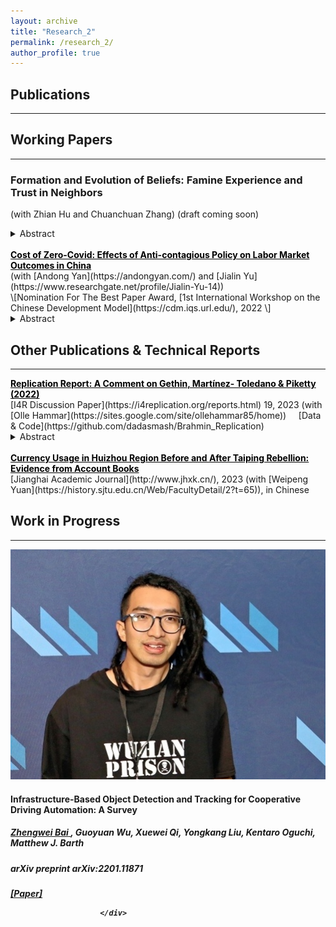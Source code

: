 ```yaml
---
layout: archive
title: "Research_2"
permalink: /research_2/
author_profile: true
---
```


## Publications

----------------------------------------------------------------


## Working Papers

----------------------------------------------------------------
<!-- ### _**Formation and Evolution of Beliefs: Famine Experience and Trust in Neighbors**_ <br> -->
<!-- <span style="font-size:15px"> (with Zhian Hu and Chuanchuan Zhang) (draft coming soon)</span> -->
### **Formation and Evolution of Beliefs: Famine Experience and Trust in Neighbors** <br>
(with Zhian Hu and Chuanchuan Zhang) (draft coming soon)
<details>
<summary>Abstract</summary>
<br>
This paper examines how a traumatic experience across differential cultural configurations,
can shed light on norms of risk sharing and community cultural persistence, in the context
of Great Chinese Famine (1959-1961). We use cross mortality-clan-cohort variations and a
difference-in-difference-in-differences method to study the evolution of clan culture values in
the wake of the Famine. Our fnding documents that the famine exposed cohort that live
in a stronger clan county report higher level of trust in their clan members, relative to the
people who didn't perceive a sever famine. Our fnding are robust to a set of placebo tests
and robustness check. The results remain stable for dynamic effects models. This paper
contributes to literature on the effects on traumatic experience by focusing on a particular
aspect, i.e., the formation and evolution of personal belief.
</details>

<br>
<!-- ### _**[Cost of Zero-Covid: Effects of Anti-contagious Policy on Labor Market Outcomes in China](https://papers.ssrn.com/sol3/papers.cfm?abstract_id=4037688)**_   -->
<a href="https://papers.ssrn.com/sol3/papers.cfm?abstract_id=4037688" target="_blank" rel="noopener noreferrer" style="color: black; font-weight:bold; text-decoration: underline;">
  Cost of Zero-Covid: Effects of Anti-contagious Policy on Labor Market Outcomes in China</a> <br>
(with [Andong Yan](https://andongyan.com/) and [Jialin Yu](https://www.researchgate.net/profile/Jialin-Yu-14)) <br>
\[Nomination For The Best Paper Award, [1st International Workshop on the Chinese Development Model](https://cdm.iqs.url.edu/), 2022 \]
<details>
<summary>Abstract</summary>
<br>
We study the effect of China’s anti-contagious policy on labor market outcomes in 2020.
By exploiting variation in the duration of the zero-Covid policy in China, which is triggered by
the outbreak of new cases of COVID-19 in a 14-day observation window, we find that a 10%
increase (3.7 days in average) in the duration of the zero-Covid policy caused the probability of
unemployment to increase by around 0.1. Unlike most large economies that suffered a serious
health shock from the COVID-19 pandemic, China effectively contained the scale and the
spread of the initial outbreak in 2020. This provides a special empirical setting to examine
the policy effect of anti-contagious policies, and we show that the disruption on the labor
market majorly comes from the zero-Covid containment measures, while health shocks are
trivial on the labor market outcomes. Moreover, the zero-Covid policy decreases the labor
income and hours worked for employed individuals, and the policy effect is heterogeneous
across demographic groups. We also examined the policy effect during different phases of
the pandemic, and the results imply that the stringent clearance during the first stage of
the pandemic (ended by Feb 17, 2020) caused the negative impacts on the labor outcomes,
while the subsequent dynamic clearance strategy did not generate significant disruption on
the labor market outcomes in 2020.
</details>

## Other Publications & Technical Reports
----------------------------------------------------------------
<a href="https://www.econstor.eu/bitstream/10419/268753/1/I4R-DP019.pdf" target="_blank" rel="noopener noreferrer" style="color: black; font-weight:bold; text-decoration: underline;">
  Replication Report: A Comment on Gethin, Martínez- Toledano & Piketty (2022)</a> <br>
[I4R Discussion Paper](https://i4replication.org/reports.html) 19, 2023 (with [Olle Hammar](https://sites.google.com/site/ollehammar85/home)) &nbsp;&nbsp;&nbsp; [Data & Code](https://github.com/dadasmash/Brahmin_Replication)<br>
<details>
<summary>Abstract</summary>
<br>
Gethin, Martínez-Toledano and Piketty (2022) analyze the long-run evolution of political cleavages using a new database on socioeconomic determinants of voting from approximately 300 elections in 21 Western democracies between 1948 and 2020. They find that, in the 1950s and 1960s, voting for the “left” was associated with lower-educated and low-income voters. After that, voting for the “left” has gradually become associated with higher-educated voters, while high-income voters have continued to vote for the “right”. In the 2010s, there is a disconnection between the effects of income and education on voting. In this replication, we first conduct a computational reproduction, using the replication package provided by the authors. Second, we do a robustness replication testing to what extent the original results are robust to i) restricting the sample to “core” left and right parties, ii) analyzing the top 80% versus bottom 20%, iii) weighting by population, iv) dropping control variables, and v) using country fixed effects. The main results of the paper are found to be largely replicable and robust.
</details>

<br>
<a href="https://kns.cnki.net/kcms2/article/abstract?v=3uoqIhG8C44YLTlOAiTRKu87-SJxoEJu6LL9TJzd50kJTvBd__ewEQ9tzisoYI6gPXChRiH18v1RKVioLoYB8J80VoChA2Qd&uniplatform=NZKPT" target="_blank" rel="noopener noreferrer" style="color: black; font-weight:bold; text-decoration: underline;">
  Currency Usage in Huizhou Region Before and After Taiping Rebellion: Evidence from Account Books</a> <br>
[Jianghai Academic Journal](http://www.jhxk.cn/), 2023 (with [Weipeng Yuan](https://history.sjtu.edu.cn/Web/FacultyDetail/2?t=65)), in Chinese



## Work in Progress
----------------------------------------------------------------

<div class="row featurette ">
						<div class="col-md-4 ">
							<a href="# " target="_blank ">
								<img class="img-thumbnail img-responsive " src="../images/profile.png" onclick="op(this.src)">
							</a>
						</div>
						<div class="col-md-8 ">
							<h4 class="featurette-heading ">Infrastructure-Based Object Detection and Tracking for Cooperative Driving Automation: A Survey </h4>
							<h5 class="text-muted "> 
								<a href="https://www.researchgate.net/profile/Zhengwei_Bai" target="_blank">
									<b>Zhengwei Bai</b>
								</a>
								, Guoyuan Wu, Xuewei Qi, Yongkang Liu, Kentaro Oguchi, Matthew J. Barth 
							</h5>
							<h5> 
								<i>arXiv preprint arXiv:2201.11871</i> 
							</h5>
							<h5>
								<a href="https://www.researchgate.net/publication/358232826_Infrastructure-Based_Object_Detection_and_Tracking_for_Cooperative_Driving_Automation_A_Survey" target="_blank">
									[<u>Paper</u>]</a>
								

						</div>
</div>





<!-- how to add drowdown menu
https://gist.github.com/citrusui/07978f14b11adada364ff901e27c7f61 -->
<!-- <details open>
<summary>Abstract</summary>
<br>
Well, you asked for it!
</details> -->

<!-- 
change font size, color and color for hyperlink 
https://stackoverflow.com/questions/69797708/change-the-color-of-embedded-hyperlink-in-rmarkdown-slidy
https://stackoverflow.com/questions/66221677/how-to-change-hyperlink-color-in-github-markdown
-->

<!-- {% if author.googlescholar %}
  You can also find my articles on <u><a href="{{author.googlescholar}}">my Google Scholar profile</a>.</u>
{% endif %}

{% include base_path %}

{% for post in site.research reversed %}
  {% include archive-single.html %}
{% endfor %}
 -->
